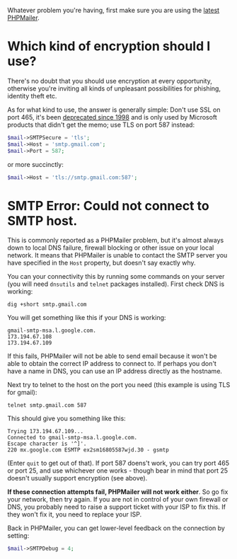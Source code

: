 Whatever problem you're having, first make sure you are using the [latest PHPMailer](https://github.com/PHPMailer/PHPMailer).

# Which kind of encryption should I use?
There's no doubt that you should use encryption at every opportunity, otherwise you're inviting all kinds of unpleasant possibilities for phishing, identity theft etc.

As for what kind to use, the answer is generally simple: Don't use SSL on port 465, it's been [deprecated since 1998](http://en.wikipedia.org/wiki/SMTPS) and is only used by Microsoft products that didn't get the memo; use TLS on port 587 instead:

```php
$mail->SMTPSecure = 'tls';
$mail->Host = 'smtp.gmail.com';
$mail->Port = 587;
```
or more succinctly:

```php
$mail->Host = 'tls://smtp.gmail.com:587';
```
# SMTP Error: Could not connect to SMTP host.
This is commonly reported as a PHPMailer problem, but it's almost always down to local DNS failure, firewall blocking or other issue on your local network. It means that PHPMailer is unable to contact the SMTP server you have specified in the `Host` property, but doesn't say exactly why. 

You can your connectivity this by running some commands on your server (you will need `dnsutils` and `telnet` packages installed). First check DNS is working:

```shell
dig +short smtp.gmail.com
```
You will get something like this if your DNS is working:

```shell
gmail-smtp-msa.l.google.com.
173.194.67.108
173.194.67.109
```
If this fails, PHPMailer will not be able to send email because it won't be able to obtain the correct IP address to connect to. If perhaps you don't have a name in DNS, you can use an IP address directly as the hostname.

Next try to telnet to the host on the port you need (this example is using TLS for gmail):

```
telnet smtp.gmail.com 587
```
This should give you something like this:

```
Trying 173.194.67.109...
Connected to gmail-smtp-msa.l.google.com.
Escape character is '^]'.
220 mx.google.com ESMTP ex2sm16805587wjd.30 - gsmtp
```

(Enter `quit` to get out of that). If port 587 doens't work, you can try port 465 or port 25, and use whichever one works - though bear in mind that port 25 doesn't usually support encryption (see above).

**If these connection attempts fail, PHPMailer will not work either**. So go fix your network, then try again. If you are not in control of your own firewall or DNS, you probably need to raise a support ticket with your ISP to fix this. If they won't fix it, you need to replace your ISP.

Back in PHPMailer, you can get lower-level feedback on the connection by setting:

```php
$mail->SMTPDebug = 4;
```